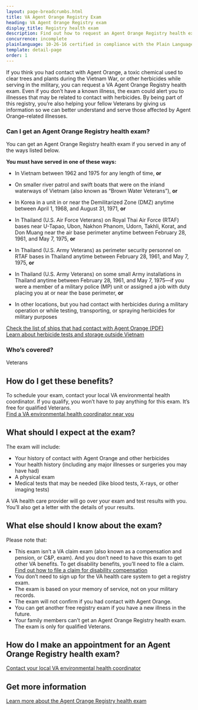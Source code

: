 ```yaml
---
layout: page-breadcrumbs.html
title: VA Agent Orange Registry Exam
heading: VA Agent Orange Registry exam
display_title: Registry health exam
description: Find out how to request an Agent Orange Registry health exam if you think you had contact with this toxic herbicide during military service. The exam can help alert you to illnesses that may be related to contact with herbicides and help us learn more to better serve Veterans with these illnesses.
concurrence: incomplete
plainlanguage: 10-26-16 certified in compliance with the Plain Language Act
template: detail-page
order: 1
---
```


<div class="va-introtext">

If you think you had contact with Agent Orange, a toxic chemical used to clear trees and plants during the Vietnam War, or other herbicides while serving in the military, you can request a VA Agent Orange Registry health exam. Even if you don’t have a known illness, the exam could alert you to illnesses that may be related to contact with herbicides. By being part of this registry, you’re also helping your fellow Veterans by giving us information so we can better understand and serve those affected by Agent Orange–related illnesses.

</div>

<div class="feature" markdown="1">

### Can I get an Agent Orange Registry health exam?

You can get an Agent Orange Registry health exam if you served in any of the ways listed below.

**You must have served in one of these ways:**

  - In Vietnam between 1962 and 1975 for any length of time, **or**

  - On smaller river patrol and swift boats that were on the inland waterways of Vietnam (also known as “Brown Water Veterans”), **or**
  - In Korea in a unit in or near the Demilitarized Zone (DMZ) anytime between April 1, 1968, and August 31, 1971, **or**
  - In Thailand (U.S. Air Force Veterans) on Royal Thai Air Force (RTAF) bases near U-Tapao, Ubon, Nakhon Phanom, Udorn, Takhli, Korat, and Don Muang near the air base perimeter anytime between February 28, 1961, and May 7, 1975, **or**
  - In Thailand (U.S. Army Veterans) as perimeter security personnel on RTAF bases in Thailand anytime between February 28, 1961, and May 7, 1975, **or**
  - In Thailand (U.S. Army Veterans) on some small Army installations in Thailand anytime between February 28, 1961, and May 7, 1975—if you were a member of a military police (MP) unit or assigned a job with duty placing you at or near the base perimeter, **or**
  - In other locations, but you had contact with herbicides during a military operation or while testing, transporting, or spraying herbicides for military purposes
 
<a href="/shiplist-agent-orange.pdf">Check the list of ships that had contact with Agent Orange (PDF)</a> <br>
[Learn about herbicide tests and storage outside Vietnam](https://www.publichealth.va.gov/exposures/agentorange/locations/tests-storage/index.asp)

### Who’s covered?
Veterans
</div>

## How do I get these benefits?

To schedule your exam, contact your local VA environmental health coordinator. If you qualify, you won’t have to pay anything for this exam. It’s free for qualified Veterans. <br>
[Find a VA environmental health coordinator near you](https://www.publichealth.va.gov/exposures/coordinators.asp)

## What should I expect at the exam?

The exam will include:

- Your history of contact with Agent Orange and other herbicides
- Your health history (including any major illnesses or surgeries you may have had)
- A physical exam
- Medical tests that may be needed (like blood tests, X-rays, or other imaging tests)

A VA health care provider will go over your exam and test results with you. You’ll also get a letter with the details of your results.

## What else should I know about the exam?

Please note that:

- This exam isn’t a VA claim exam (also known as a compensation and pension, or C&P, exam). And you don’t need to have this exam to get other VA benefits. To get disability benefits, you’ll need to file a claim. <br>
[Find out how to file a claim for disability compensation](/disability/how-to-file-claim/)
- You don’t need to sign up for the VA health care system to get a registry exam.
- The exam is based on your memory of service, not on your military records.
- The exam will not confirm if you had contact with Agent Orange.
- You can get another free registry exam if you have a new illness in the future.
- Your family members can’t get an Agent Orange Registry health exam. The exam is only for qualified Veterans.

## How do I make an appointment for an Agent Orange Registry health exam? <br>
[Contact your local VA environmental health coordinator](https://www.publichealth.va.gov/exposures/coordinators.asp)

## Get more information
[Learn more about the Agent Orange Registry health exam](https://www.publichealth.va.gov/exposures/agentorange/benefits/registry-exam.asp) 


